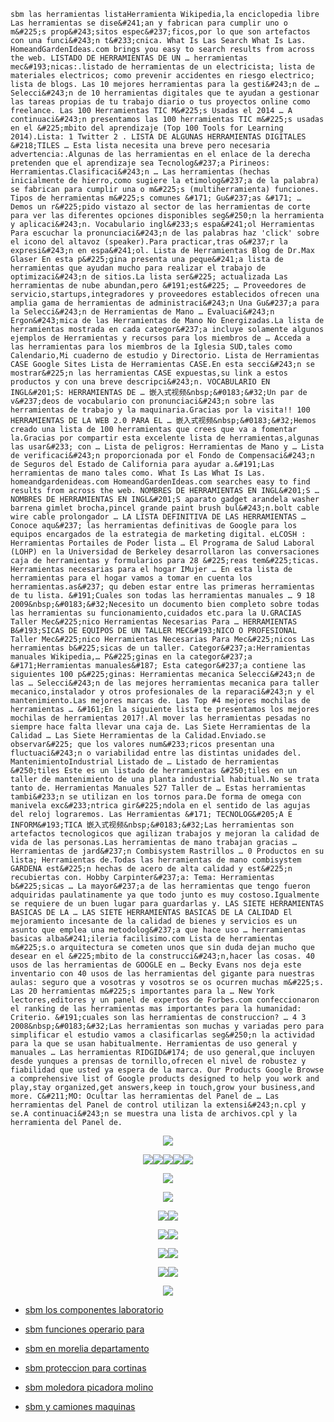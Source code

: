 
```
sbm las herramientas listaHerramienta Wikipedia,la enciclopedia libre Las herramientas se dise&#241;an y fabrican para cumplir uno o m&#225;s prop&#243;sitos espec&#237;ficos,por lo que son artefactos con una funci&#243;n t&#233;cnica. What Is Las Search What Is Las. HomeandGardenIdeas.com brings you easy to search results from across the web. LISTADO DE HERRAMIENTAS DE UN … herramientas mec&#193;nicas:.listado de herramientas de un electricista; lista de materiales electricos; como prevenir accidentes en riesgo electrico; lista de blogs. Las 10 mejores herramientas para la gesti&#243;n de … Selecci&#243;n de 10 herramientas digitales que te ayudan a gestionar las tareas propias de tu trabajo diario o tus proyectos online como freelance. Las 100 Herramientas TIC M&#225;s Usadas el 2014 … A continuaci&#243;n presentamos las 100 herramientas TIC m&#225;s usadas en el &#225;mbito del aprendizaje (Top 100 Tools for Learning 2014).Lista: 1 Twitter 2 . LISTA DE ALGUNAS HERRAMIENTAS DIGITALES &#218;TILES … Esta lista necesita una breve pero necesaria advertencia:.Algunas de las herramientas en el enlace de la derecha pretenden que el aprendizaje sea Tecnolog&#237;a Pirineos: Herramientas.Clasificaci&#243;n … Las herramientas (hechas inicialmente de hierro,como sugiere la etimolog&#237;a de la palabra) se fabrican para cumplir una o m&#225;s (multiherramienta) funciones. Tipos de herramientas m&#225;s comunes &#171; Gu&#237;as &#171; … Demos un r&#225;pido vistazo al sector de las herramientas de corte para ver las diferentes opciones disponibles seg&#250;n la herramienta y aplicaci&#243;n. Vocabulario ingl&#233;s espa&#241;ol Herramientas Para escuchar la pronunciaci&#243;n de las palabras haz 'click' sobre el icono del altavoz (speaker).Para practicar,tras o&#237;r la expresi&#243;n en espa&#241;ol. Lista de Herramientas Blog de Dr.Max Glaser En esta p&#225;gina presenta una peque&#241;a lista de herramientas que ayudan mucho para realizar el trabajo de optimizaci&#243;n de sitios.La lista ser&#225; actualizada Las herramientas de nube abundan,pero &#191;est&#225; … Proveedores de servicio,startups,integradores y proveedores establecidos ofrecen una amplia gama de herramientas de administraci&#243;n Una Gu&#237;a para la Selecci&#243;n de Herramientas de Mano … Evaluaci&#243;n Ergon&#243;mica de las Herramientas de Mano No Energizadas.La lista de herramientas mostrada en cada categor&#237;a incluye solamente algunos ejemplos de Herramientas y recursos para los miembros de … Acceda a las herramientas para los miembros de la Iglesia SUD,tales como Calendario,Mi cuaderno de estudio y Directorio. Lista de Herramientas CASE Google Sites Lista de Herramientas CASE.En esta secci&#243;n se mostrar&#225;n las herramientas CASE expuestas,su link a estos productos y con una breve descripci&#243;n. VOCABULARIO EN INGL&#201;S: HERRAMIENTAS DE … 嵌入式视频&nbsp;&#0183;&#32;Un par de v&#237;deos de vocabulario con pronunciaci&#243;n sobre las herramientas de trabajo y la maquinaria.Gracias por la visita!! 100 HERRAMIENTAS DE LA WEB 2.0 PARA EL … 嵌入式视频&nbsp;&#0183;&#32;Hemos creado una lista de 100 herramientas que crees que va a fomentar la.Gracias por compartir esta excelente lista de herramientas,algunas las usar&#233; con … Lista de peligros: Herramientas de Mano y … Lista de verificaci&#243;n proporcionada por el Fondo de Compensaci&#243;n de Seguros del Estado de California para ayudar a.&#191;Las herramientas de mano tales como. What Is Las What Is Las. homeandgardenideas.com HomeandGardenIdeas.com searches easy to find results from across the web. NOMBRES DE HERRAMIENTAS EN INGL&#201;S … NOMBRES DE HERRAMIENTAS EN INGL&#201;S aparato gadget arandela washer barrena gimlet brocha,pincel grande paint brush bul&#243;n.bolt cable wire cable prolongador … LA LISTA DEFINITIVA DE LAS HERRAMIENTAS … Conoce aqu&#237; las herramientas definitivas de Google para los equipos encargados de la estrategia de marketing digital. eLCOSH : Herramientas Portailes de Poder lista … El Programa de Salud Laboral (LOHP) en la Universidad de Berkeley desarrollaron las conversaciones caja de herramientas y formularios para 28 &#225;reas tem&#225;ticas. Herramientas necesarias para el hogar IMujer … En esta lista de herramientas para el hogar vamos a tomar en cuenta los herramientas.as&#237; qu deben estar entre las primeras herramientas de tu lista. &#191;Cuales son todas las herramientas manuales … 9 18 2009&nbsp;&#0183;&#32;Necesito un documento bien completo sobre todas las herramientas su funcionamiento,cuidados etc.para la U.GRACIAS Taller Mec&#225;nico Herramientas Necesarias Para … HERRAMIENTAS B&#193;SICAS DE EQUIPOS DE UN TALLER MEC&#193;NICO O PROFESIONAL Taller Mec&#225;nico Herramientas Necesarias Para Mec&#225;nicos Las herramientas b&#225;sicas de un taller. Categor&#237;a:Herramientas manuales Wikipedia,… P&#225;ginas en la categor&#237;a &#171;Herramientas manuales&#187; Esta categor&#237;a contiene las siguientes 100 p&#225;ginas: Herramientas mecanica Selecci&#243;n de las … Selecci&#243;n de las mejores herramientas mecanica para taller mecanico,instalador y otros profesionales de la reparaci&#243;n y el mantenimiento.Las mejores marcas de. Las Top #4 mejores mochilas de herramientas … &#161;En la siguiente lista te presentamos los mejores mochilas de herramientas 2017!.Al mover las herramientas pesadas no siempre hace falta llevar una caja de. Las Siete Herramientas de la Calidad … Las Siete Herramientas de la Calidad.Enviado.se observar&#225; que los valores num&#233;ricos presentan una fluctuaci&#243;n o variabilidad entre las distintas unidades del. MantenimientoIndustrial Listado de … Listado de herramientas &#250;tiles Este es un listado de herramientas &#250;tiles en un taller de mantenimiento de una planta industrial habitual.No se trata tanto de. Herramientas Manuales 527 Taller de … Estas herramientas tambi&#233;n se utilizan en los tornos para.De forma de omega con manivela exc&#233;ntrica gir&#225;ndola en el sentido de las agujas del reloj lograremos. Las Herramientas &#171; TECNOLOG&#205;A E INFORM&#193;TICA 嵌入式视频&nbsp;&#0183;&#32;Las herramientas son artefactos tecnologicos que agilizan trabajos y mejoran la calidad de vida de las personas.Las herramientas de mano trabajan gracias … Herramientas de jard&#237;n Combisystem Rastrillos … 0 Productos en su lista; Herramientas de.Todas las herramientas de mano combisystem GARDENA est&#225;n hechas de acero de alta calidad y est&#225;n recubiertas con. Hobby Carpinter&#237;a: Tema: Herramientas b&#225;sicas … La mayor&#237;a de las herramientas que tengo fueron adquiridas paulatinamente ya que todo junto es muy costoso.Igualmente se requiere de un buen lugar para guardarlas y. LAS SIETE HERRAMIENTAS BASICAS DE LA … LAS SIETE HERRAMIENTAS BASICAS DE LA CALIDAD El mejoramiento incesante de la calidad de bienes y servicios es un asunto que emplea una metodolog&#237;a que hace uso … herramientas basicas alba&#241;ileria facilisimo.com Lista de herramientas m&#225;s.o arquitectura se cometen unos que sin duda dejan mucho que desear en el &#225;mbito de la construcci&#243;n,hacer las cosas. 40 usos de las herramientas de GOOGLE en … Becky Evans nos deja este inventario con 40 usos de las herramientas del gigante para nuestras aulas: seguro que a vosotras y vosotros se os ocurren muchas m&#225;s. Las 20 herramientas m&#225;s importantes para la … New York lectores,editores y un panel de expertos de Forbes.com confeccionaron el ranking de las herramientas mas importantes para la humanidad: Criterio. &#191;cuales son las herramientas de construccion? … 4 3 2008&nbsp;&#0183;&#32;Las herramientas son muchas y variadas pero para simplificar el estudio vamos a clasificarlas seg&#250;n la actividad para la que se usan habitualmente. Herramientas de uso general y manuales … Las herramientas RIDGID&#174; de uso general,que incluyen desde yunques a prensas de tornillo,ofrecen el nivel de robustez y fiabilidad que usted ya espera de la marca. Our Products Google Browse a comprehensive list of Google products designed to help you work and play,stay organized,get answers,keep in touch,grow your business,and more. C&#211;MO: Ocultar las herramientas del Panel de … Las herramientas del Panel de control utilizan la extensi&#243;n.cpl y se.A continuaci&#243;n se muestra una lista de archivos.cpl y la herramienta del Panel de. 
```

<div align="center">

<a href="https://es-crusher.shibang-china.com/github&k=sbm+las+herramientas+lista"><img src="https://static.shibang-china.com/es/crusher/logo.jpg"></a>

<a href="https://es-crusher.shibang-china.com/github&k=sbm+las+herramientas+lista"><img src="https://static.shibang-china.com/es/crusher/index.jpg"></a><a href="https://es-crusher.shibang-china.com/material.htmlgithub&k=sbm+las+herramientas+lista"><img src="https://static.shibang-china.com/es/crusher/material.jpg"></a><a href="https://es-crusher.shibang-china.com/application.htmlgithub&k=sbm+las+herramientas+lista"><img src="https://static.shibang-china.com/es/crusher/application.jpg"></a><a href="https://es-crusher.shibang-china.com/aboutus.htmlgithub&k=sbm+las+herramientas+lista"><img src="https://static.shibang-china.com/es/crusher/aboutus.jpg"></a><a href="https://es-crusher.shibang-china.com/contact.htmlgithub&k=sbm+las+herramientas+lista"><img src="https://static.shibang-china.com/es/crusher/contact.jpg"></a>

<a href="https://es-crusher.shibang-china.com/github&k=sbm+las+herramientas+lista"><img src="https://static.shibang-china.com/es/crusher/banner.jpg"></a>

<a href="https://swt.shibang-china.com/github&k=sbm+las+herramientas+lista"><img src="https://static.shibang-china.com/es/crusher/text.jpg"></a>

<a href="https://swt.shibang-china.com/github&k=sbm+las+herramientas+lista"><img src="https://static.shibang-china.com/es/crusher/chat.jpg"></a><a href="https://es-crusher.shibang-china.com/contact.htmlgithub&k=sbm+las+herramientas+lista"><img src="https://static.shibang-china.com/es/crusher/message.jpg"></a>

<a href="https://es-crusher.shibang-china.com/products/pe.htmlgithub&k=sbm+las+herramientas+lista"><img src="https://static.shibang-china.com/es/crusher/pe.jpg"></a><a href="https://es-crusher.shibang-china.com/products/pf.htmlgithub&k=sbm+las+herramientas+lista"><img src="https://static.shibang-china.com/es/crusher/pf.jpg"></a>

<a href="https://es-crusher.shibang-china.com/products/hpt.htmlgithub&k=sbm+las+herramientas+lista"><img src="https://static.shibang-china.com/es/crusher/hpt.jpg"></a><a href="https://es-crusher.shibang-china.com/products/vsi.htmlgithub&k=sbm+las+herramientas+lista"><img src="https://static.shibang-china.com/es/crusher/vsi.jpg"></a>

<a href="https://es-crusher.shibang-china.com/products/klv.htmlgithub&k=sbm+las+herramientas+lista"><img src="https://static.shibang-china.com/es/crusher/klv.jpg"></a><a href="https://es-crusher.shibang-china.com/products/portable.htmlgithub&k=sbm+las+herramientas+lista"><img src="https://static.shibang-china.com/es/crusher/portable.jpg"></a>

<a href="https://swt.shibang-china.com/github&k=sbm+las+herramientas+lista"><img src="https://static.shibang-china.com/es/crusher/case.jpg"></a>

</div>


* [sbm los componentes laboratorio](sbm%20los%20componentes%20laboratorio.md)

* [sbm funciones operario para](sbm%20funciones%20operario%20para.md)

* [sbm en morelia departamento](sbm%20en%20morelia%20departamento.md)

* [sbm proteccion para cortinas](sbm%20proteccion%20para%20cortinas.md)

* [sbm moledora picadora molino](sbm%20moledora%20picadora%20molino.md)

* [sbm y camiones maquinas](sbm%20y%20camiones%20maquinas.md)